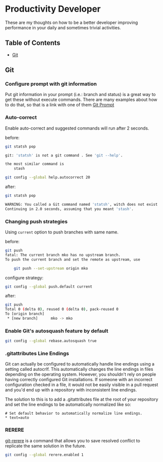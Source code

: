 # Productivity Developer

These are  my thoughts on how to be a better developer improving performance in your daily and sometimes trivial activities.

## Table of Contents

- [Git](#git)

## Git

### Configure prompt with git information

Put git information in your prompt (i.e.: branch and status) is a great way to get these without execute commands. There are many examples about how to do that, so that is a link with one of them [Git Prompt](https://github.com/magicmonty/bash-git-prompt)

### Auto-correct

Enable auto-correct and suggested commands will run after 2 seconds.

before:

```bash
git statsh pop

git: 'statsh' is not a git command . See 'git --help'.

the most similar command is
    stash
```

```bash
git config --global help.autocorrect 20
```

after:

```bash
git statsh pop

WARNING: You called a Git command named 'statsh', witch does not exist.
Continuing in 2.0 seconds, assuming that you meant 'stash'.
```

### Changing push strategies

Using `current` option to push branches with same name.

before:

```bash
git push
fatal: The current branch mko has no upstream branch.
To push the current branch and set the remote as upstream, use

    git push --set-upstream origin mko
```

configure strategy:

```bash
git config --global push.default current
```

after:

```bash
git push
Total 0 (delta 0), reused 0 (delta 0), pack-reused 0
To [origin branch]
 * [new branch]      mko -> mko
```

### Enable Git's autosquash feature by default

```bash
git config --global rebase.autosquash true
```

### .gitattributes Line Endings

Git can actually be configured to automatically handle line endings using a setting called autocrlf. This automatically changes the line endings in files depending on the operating system. However, you shouldn't rely on people having correctly configured Git installations. If someone with an incorrect configuration checked in a file, it would not be easily visible in a pull request and you'd end up with a repository with inconsistent line endings.

The solution to this is to add a .gitattributes file at the root of your repository and set the line endings to be automatically normalized like so:

```text
# Set default behavior to automatically normalize line endings.
* text=auto
```

### RERERE

[git-rerere](https://git-scm.com/docs/git-rerere) is a command that allows you to save resolved conflict to replicate the same solution in the future.

```bash
git config --global rerere.enabled 1
```

